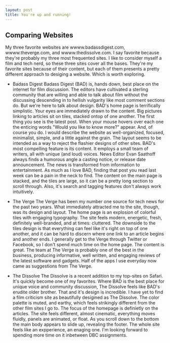 ```yaml
---
layout: post
title: You're up and running!
---
```

## Comparing Websites
My three favorite websites are wwww.badassdigest.com, wwww.theverge.com, and wwww.thedissolve.com. I say favorite because they're probably my three most frequented sites. I like to consider myself a film and tech nerd, so these three sites cover all the bases. They're my favorite sites because of their content, but each of them presents a pretty different approach to desiging a website. Which is worth exploring.

- Badass Digest
  Badass Digest (BAD) is, hands down, best place on the internet for film discussion. The editors have cultivated a sterling community that are willing and able to talk about film without the discussing descending in to hellish vulgarity like most comment sections do. But we're here to talk about design. BAD's home page is terrifically simplistic. Your eyes are immediately drawn to the content. Big pictures linking to articles sit on tiles, stacked ontop of one another. The first thing you see is the latest post. When your mouse hovers over each one the enticing words "Would you like to know more?" appear. And, of course you do. I would describe the website as well-organized, focused, minimalist, simple, and a little against the grain. The layout seems to be intended as a way to reject the flashier designs of other sites. BAD's most compelling feature is its content. It employs a small team of writers, all with unique (and loud) voices. News Editor Evan Saathoff always finds a humorous angle a casting notice, or release date announcement. The news is transformed from information to entertainment.
  As much as I love BAD, finding that post you read last week can be a pain in the neck to find. The content on the main page is stacked, and the tiles are large, so it can be a pretty long section to scroll through. Also, it's search and tagging features don't always work intuitively.

- The Verge
  The Verge has been my number one source for tech news for the past two years. What immediately attracted me to the site, though, was its design and layout. The home page is an explosion of colorful tiles with engaging typography. The site feels modern, energetic, fresh, definitely well-branded, and at times: cluttered. The downside to the tiles design is that everything can feel like it's right on top of one another, and it can be hard to discern where one link to an article begins and another ends. I generally get to the Verge through Twitter or Facebook, so I don't spend much time on the home page. The content is great. The team at The Verge is probably one of the best in the business, producing informative, well written, and engaging reviews of the latest software and gadgets. Half of the apps I use everyday now came as suggestions from The Verge.

- The Dissolve
  The Dissolve is a recent addition to my top-sites on Safari. It's quickly become one of my favorites. Where BAD is the best place for unique voice and community discussion, The Dissolve feels like BAD's erudite older brother. That and it's design is incredible. I have yet to find a film criticism site as beautifully desigined as The Dissolve. The color palette is muted, and earthy, which feels strikingly different from the other film sites I go to. The focus of the homepage is definietly on the articles. The site feels different, almost cinematic, everything moves fluidly, panels are animated, or float. As you scroll down to the bottom the main body appears to slide up, revealing the footer. The whole site feels like an expperience, an enaging one. I'm looking forward to spending more time on it inbetween DBC assignments.